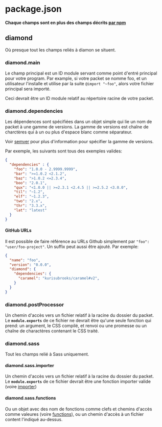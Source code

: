 # package.json

**Chaque champs sont en plus des champs décrits [par npm](https://docs.npmjs.com/files/package.json)**

## diamond
Où presque tout les champs reliés à diamon se situent.

### diamond.main
Le champ principal est un ID module servant comme point d'entré principal pour votre program. Par example, si votre packet se nomme foo, et un utilisateur l'installe et utilise par la suite `@import "~foo"`, alors votre fichier principal sera importé.

Ceci devrait être un ID module relatif au répertoire racine de votre packet.

### diamond.dependencies
Les dépendences sont spécifiées dans un objet simple qui lie un nom de packet à une gamme de versions. La gamme de versions est chaîne de charctères qui à un ou plus d'espace blanc comme séparateur.

Voir [semver](https://docs.npmjs.com/misc/semver) pour plus d'information pour spécifier la gamme de versions.

Par exemple, les suivants sont tous des exemples valides:
```json
{
  "dependencies" : {
    "foo": "1.0.0 - 2.9999.9999",
    "bar": ">=1.0.2 <2.1.2",
    "baz": ">1.0.2 <=2.3.4",
    "boo": "2.0.1",
    "qux": "<1.0.0 || >=2.3.1 <2.4.5 || >=2.5.2 <3.0.0",
    "til": "~1.2",
    "elf": "~1.2.3",
    "two": "2.x",
    "thr": "3.3.x",
    "lat": "latest"
  }
}
```

#### GitHub URLs
Il est possible de faire référence au URLs Github simplement par `"foo": "user/foo-project"`. Un suffix peut aussi être ajouté. Par exemple:
```json
{
  "name": "foo",
  "version": "0.0.0",
  "diamond": {
    "dependencies": {
      "caramel": "kurisubrooks/caramel#v2",
    }
  }
}
```

### diamond.postProcessor
Un chemin d'accès vers un fichier relatif à la racine du dossier du packet. Le **`module.exports`** de ce fichier ne devrait être qu'une seule fonction qui prend: un argument, le CSS compilé, et renvoi ou une promesse ou un chaîne de charactères contenant le CSS traité.

### diamond.sass
Tout les champs relié à Sass uniquement.

#### diamond.sass.importer
Un chemin d'accès vers un fichier relatif à la racine du dossier du packet. Le **`module.exports`** de ce fichier devrait être une fonction importer valide (voire [importer](https://github.com/sass/node-sass#importer--v200---experimental))

#### diamond.sass.functions
Ou un objet avec des nom de fonctions comme clefs et chemins d'accès comme valeures (voire [functions](https://github.com/sass/node-sass#functions--v300---experimental)), ou un chemin d'accès à un fichier content l'indiqué au-dessus.
